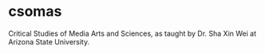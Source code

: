 csomas
======

 Critical Studies of Media Arts and Sciences, as taught by Dr. Sha Xin Wei at Arizona State University.
